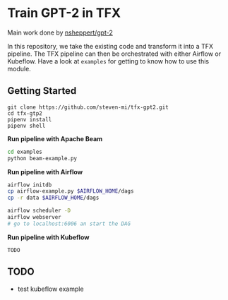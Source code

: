# Train GPT-2 in TFX 
Main work done by [nsheppert/gpt-2](https://github.com/nshepperd/gpt-2)

In this repository, we take the existing code and transform it into a TFX pipeline. The TFX pipeline can then be orchestrated with either Airflow or Kubeflow. Have a look at `examples` for getting to know how to use this module.

## Getting Started
```
git clone https://github.com/steven-mi/tfx-gpt2.git
cd tfx-gtp2
pipenv install
pipenv shell
```

**Run pipeline with Apache Beam**
```bash
cd examples
python beam-example.py
```

**Run pipeline with Airflow**
```bash
airflow initdb
cp airflow-example.py $AIRFLOW_HOME/dags
cp -r data $AIRFLOW_HOME/dags

airflow scheduler -D
airflow webserver 
# go to localhost:6006 an start the DAG
```

**Run pipeline with Kubeflow**
```
TODO
```

## TODO
- test kubeflow example
